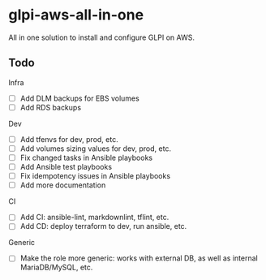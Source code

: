 # glpi-aws-all-in-one

All in one solution to install and configure GLPI on AWS.

## Todo

Infra

- [ ] Add DLM backups for EBS volumes
- [ ] Add RDS backups

Dev

- [ ] Add tfenvs for dev, prod, etc.
- [ ] Add volumes sizing values for dev, prod, etc.
- [ ] Fix changed tasks in Ansible playbooks
- [ ] Add Ansible test playbooks
- [ ] Fix idempotency issues in Ansible playbooks
- [ ] Add more documentation

CI

- [ ] Add CI: ansible-lint, markdownlint, tflint, etc.
- [ ] Add CD: deploy terraform to dev, run ansible, etc.

Generic

- [ ] Make the role more generic: works with external DB, as well as internal MariaDB/MySQL, etc.
